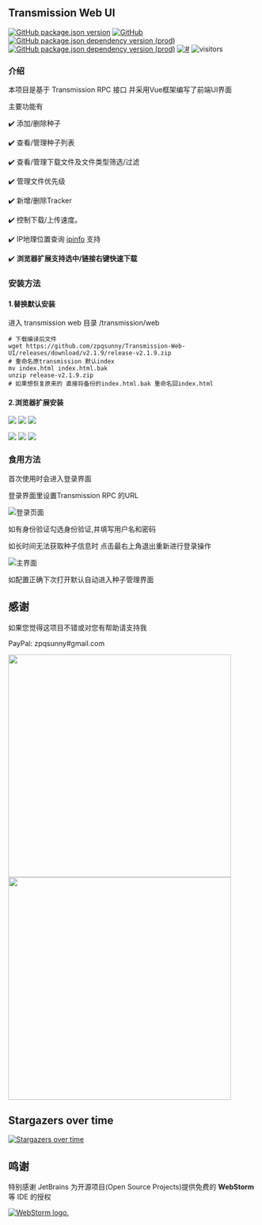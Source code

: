 ## Transmission Web UI

[![GitHub package.json version](https://img.shields.io/github/package-json/v/zpqsunny/Transmission-Web-UI)]()
[![GitHub](https://img.shields.io/github/license/zpqsunny/Transmission-Web-UI)]()
[![GitHub package.json dependency version (prod)](https://img.shields.io/github/package-json/dependency-version/zpqsunny/Transmission-Web-UI/vue)]()
[![GitHub package.json dependency version (prod)](https://img.shields.io/github/package-json/dependency-version/zpqsunny/Transmission-Web-UI/vuetify)]()
[![#](https://img.shields.io/badge/transmission-version%3E%3D2.4-success)]()
![visitors](https://visitor-badge.glitch.me/badge?page_id=zpqsunny.Transmission-Web-UI&left_color=green&right_color=red)

### 介绍
本项目是基于 Transmission RPC 接口
并采用Vue框架编写了前端UI界面

主要功能有

:heavy_check_mark: 添加/删除种子

:heavy_check_mark: 查看/管理种子列表

:heavy_check_mark: 查看/管理下载文件及文件类型筛选/过滤

:heavy_check_mark: 管理文件优先级

:heavy_check_mark: 新增/删除Tracker

:heavy_check_mark: 控制下载/上传速度。

:heavy_check_mark: IP地理位置查询 [ipinfo](https://ipinfo.io) 支持

:heavy_check_mark: **浏览器扩展支持选中/链接右键快速下载**

### 安装方法

#### 1.替换默认安装

进入 transmission web 目录 /transmission/web
```shell script
# 下载编译后文件
wget https://github.com/zpqsunny/Transmission-Web-UI/releases/download/v2.1.9/release-v2.1.9.zip
# 重命名原transmission 默认index
mv index.html index.html.bak
unzip release-v2.1.9.zip
# 如果想恢复原来的 直接将备份的index.html.bak 重命名回index.html
```
#### 2.浏览器扩展安装

[![](https://img.shields.io/chrome-web-store/v/kbpnojigbmopjjhokfbdeejefhniedlo)](https://chrome.google.com/webstore/detail/transmission-web-ui/kbpnojigbmopjjhokfbdeejefhniedlo)
[![](https://img.shields.io/chrome-web-store/rating/kbpnojigbmopjjhokfbdeejefhniedlo)](https://chrome.google.com/webstore/detail/transmission-web-ui/kbpnojigbmopjjhokfbdeejefhniedlo)
[![](https://img.shields.io/chrome-web-store/users/kbpnojigbmopjjhokfbdeejefhniedlo)](https://chrome.google.com/webstore/detail/transmission-web-ui/kbpnojigbmopjjhokfbdeejefhniedlo)

[![](https://img.shields.io/badge/dynamic/json?label=edge%20web%20store&prefix=v&query=%24.version&url=https%3A%2F%2Fmicrosoftedge.microsoft.com%2Faddons%2Fgetproductdetailsbycrxid%2Flffaomgjiombjbglofglnmckpghnobom)](https://microsoftedge.microsoft.com/addons/detail/transmission-web-ui/lffaomgjiombjbglofglnmckpghnobom)
[![](https://img.shields.io/badge/dynamic/json?label=rating&suffix=/5&query=%24.averageRating&url=https%3A%2F%2Fmicrosoftedge.microsoft.com%2Faddons%2Fgetproductdetailsbycrxid%2Flffaomgjiombjbglofglnmckpghnobom)](https://microsoftedge.microsoft.com/addons/detail/transmission-web-ui/lffaomgjiombjbglofglnmckpghnobom)
[![](https://img.shields.io/badge/dynamic/json?label=users&query=%24.activeInstallCount&url=https%3A%2F%2Fmicrosoftedge.microsoft.com%2Faddons%2Fgetproductdetailsbycrxid%2Flffaomgjiombjbglofglnmckpghnobom)](https://microsoftedge.microsoft.com/addons/detail/transmission-web-ui/lffaomgjiombjbglofglnmckpghnobom)

### 食用方法

首次使用时会进入登录界面

登录界面里设置Transmission RPC 的URL

![登录页面](./login.png)

如有身份验证勾选身份验证,并填写用户名和密码

如长时间无法获取种子信息时 点击最右上角退出重新进行登录操作

![主界面](./main.png)

如配置正确下次打开默认自动进入种子管理界面

## 感谢

如果您觉得这项目不错或对您有帮助请支持我

PayPal: zpqsunny#gmail.com

[<img src="https://raw.githubusercontent.com/zpqsunny/Transmission-Web-UI/main/src/assets/alipay.jpg" height="450">](#感谢)
[<img src="https://raw.githubusercontent.com/zpqsunny/Transmission-Web-UI/main/src/assets/weixin.jpg" height="450">](#感谢)


## Stargazers over time

[![Stargazers over time](https://starchart.cc/zpqsunny/Transmission-Web-UI.svg)](https://starchart.cc/zpqsunny/Transmission-Web-UI)

## 鸣谢

特别感谢 JetBrains 为开源项目(Open Source Projects)提供免费的 **WebStorm** 等 IDE 的授权

[<img src="https://resources.jetbrains.com/storage/products/company/brand/logos/WebStorm.svg" alt="WebStorm logo.">](https://www.jetbrains.com/?from=zpqsunny)


